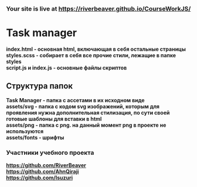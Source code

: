 ### Your site is live at https://riverbeaver.github.io/CourseWorkJS/

# Task manager
<strong>
index.html - основная html, включающая в себя остальные страницы<br>
styles.scss - собирает в себя все прочие стили, лежащие в папке styles<br>
script.js и index.js - основные файлы скриптов<br>

  
  
  
## Структура папок
  
Task Manager - папка с ассетами в их исходном виде<br>
assets/svg - папка с кодом svg изображений, которым для проявления нужна дополнительная стилизация, по сути своей готовые шаблоны для вставки в html<br>
assets/png - папка с png. на данный момент png в проекте не используются<br>
assets/fonts - шрифты<br>

  
  
  
### Участники учебного проекта
 
https://github.com/RiverBeaver<br>
https://github.com/AhnQiraji<br>
https://github.com/Isuzuri<br>
